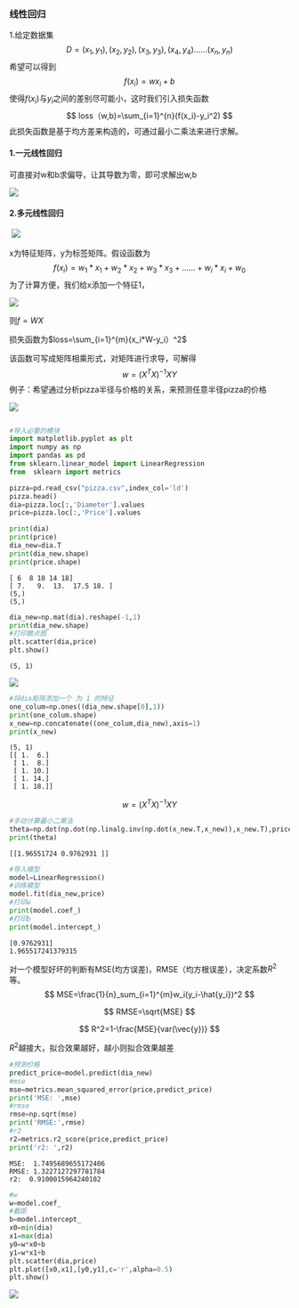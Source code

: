 ### 线性回归

1.给定数据集
$$
D={(x_1,y_1),(x_2,y_2),(x_3,y_3),(x_4,y_4)}……(x_n,y_n)
$$
希望可以得到
$$
f(x_i)=wx_i+b
$$
使得$f(x_i)$与$y_i$之间的差别尽可能小，这时我们引入损失函数
$$
loss（w,b)=\sum_{i=1}^{n}(f(x_i)-y_i^2)
$$
此损失函数是基于均方差来构造的，可通过最小二乘法来进行求解。

#### 1.一元线性回归

可直接对w和b求偏导，让其导数为零，即可求解出w,b

![](https://img-blog.csdnimg.cn/4b6e7245efa24f81834831f484c7f145.png?x-oss-process=image/watermark,type_ZHJvaWRzYW5zZmFsbGJhY2s,shadow_50,text_Q1NETiBA5piv5b-Y55Sf5ZWK,size_13,color_FFFFFF,t_70,g_se,x_16)

#### 2.多元线性回归

​	![](https://img-blog.csdnimg.cn/90f6abb1dfde4d6e853861811a76f229.jpg?x-oss-process=image/watermark,type_ZHJvaWRzYW5zZmFsbGJhY2s,shadow_50,text_Q1NETiBA5piv5b-Y55Sf5ZWK,size_20,color_FFFFFF,t_70,g_se,x_16)

x为特征矩阵，y为标签矩阵。假设函数为
$$
f(x_i)=w_1*x_1+w_2*x_2+w_3*x_3+……+w_i*x_i+w_0
$$
为了计算方便，我们给x添加一个特征1，

![](https://img-blog.csdnimg.cn/33393bf6db124e4e98c6a11abdeeeb39.jpg?x-oss-process=image/watermark,type_ZHJvaWRzYW5zZmFsbGJhY2s,shadow_50,text_Q1NETiBA5piv5b-Y55Sf5ZWK,size_20,color_FFFFFF,t_70,g_se,x_16)

则$f=WX$

损失函数为$loss=\sum_{i=1}^{m}(x_i*W-y_i）^2$

该函数可写成矩阵相乘形式，对矩阵进行求导，可解得
$$
w=(X^TX)^{-1}XY
$$
例子：希望通过分析pizza半径与价格的关系，来预测任意半径pizza的价格

![](https://img-blog.csdnimg.cn/1ca50faabb5a451b9c5dd0e02106adda.png)

```python

#导入必要的模块
import matplotlib.pyplot as plt
import numpy as np
import pandas as pd
from sklearn.linear_model import LinearRegression
from  sklearn import metrics
```


```python
pizza=pd.read_csv("pizza.csv",index_col='ld')
pizza.head()
dia=pizza.loc[:,'Diameter'].values
price=pizza.loc[:,'Price'].values

print(dia)
print(price)
dia_new=dia.T
print(dia_new.shape)
print(price.shape)
```

    [ 6  8 10 14 18]
    [ 7.   9.  13.  17.5 18. ]
    (5,)
    (5,)



```python
dia_new=np.mat(dia).reshape(-1,1)
print(dia_new.shape)
#打印散点图
plt.scatter(dia,price)
plt.show()

```

    (5, 1)




![](https://cdn.jsdelivr.net/gh/liwangshengya/picture/img/202111221307310.png)
    



```python
#将dia矩阵添加一个 为 1 的特征
one_colum=np.ones((dia_new.shape[0],1))
print(one_colum.shape)
x_new=np.concatenate((one_colum,dia_new),axis=1)
print(x_new)
```

    (5, 1)
    [[ 1.  6.]
     [ 1.  8.]
     [ 1. 10.]
     [ 1. 14.]
     [ 1. 18.]]

$$
 w=(X^TX)^{-1}XY
$$

```python
#手动计算最小二乘法
theta=np.dot(np.dot(np.linalg.inv(np.dot(x_new.T,x_new)),x_new.T),price)
print(theta)
```

    [[1.96551724 0.9762931 ]]



```python
#导入模型
model=LinearRegression()
#训练模型
model.fit(dia_new,price)
#打印w
print(model.coef_)
#打印b
print(model.intercept_)
```

    [0.9762931]
    1.965517241379315

对一个模型好坏的判断有MSE(均方误差)，RMSE（均方根误差），决定系数$R^2$等。
$$
MSE=\frac{1}{n}_sum_{i=1}^{m}w_i(y_i-\hat{y_i})^2
$$

$$
RMSE=\sqrt{MSE}
$$

$$
R^2=1-\frac{MSE}{var(\vec{y})}
$$

$R^2$越接大，拟合效果越好，越小则拟合效果越差

```python
#预测价格
predict_price=model.predict(dia_new)
#mse
mse=metrics.mean_squared_error(price,predict_price)
print('MSE: ',mse)
#rmse
rmse=np.sqrt(mse)
print('RMSE:',rmse)
#r2
r2=metrics.r2_score(price,predict_price)
print('r2: ',r2)
```

    MSE:  1.7495689655172406
    RMSE: 1.3227127297781784
    r2:  0.9100015964240102



```python
#w
w=model.coef_
#截距
b=model.intercept_
x0=min(dia)
x1=max(dia)
y0=w*x0+b
y1=w*x1+b
plt.scatter(dia,price)
plt.plot([x0,x1],[y0,y1],c='r',alpha=0.5)
plt.show()
```


![](https://cdn.jsdelivr.net/gh/liwangshengya/picture/img/202111221307828.png)
    



```python

```

